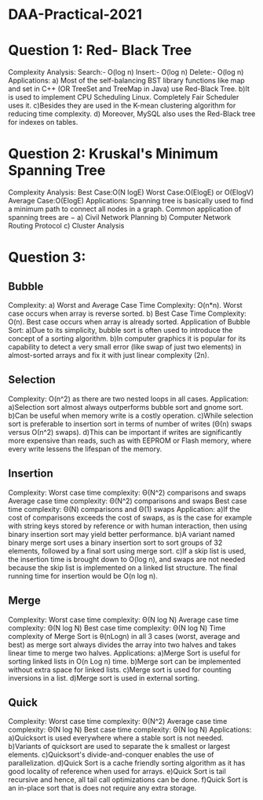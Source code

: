 # DAA-Practical-2021

# Question 1: Red- Black Tree
Complexity Analysis:
Search:- O(log n)
Insert:-	O(log n)
Delete:-	O(log n)
Applications:
a) Most of the self-balancing BST library functions like map and set in C++ (OR TreeSet and TreeMap in Java) use Red-Black Tree.
b)It is used to implement CPU Scheduling Linux. Completely Fair Scheduler uses it.
c)Besides they are used in the K-mean clustering algorithm for reducing time complexity.
d) Moreover, MySQL also uses the Red-Black tree for indexes on tables.


# Question 2: Kruskal's Minimum Spanning Tree
Complexity Analysis:
Best Case:O(N logE)
Worst Case:O(ElogE) or O(ElogV)
Average Case:O(ElogE)
Applications:
Spanning tree is basically used to find a minimum path to connect all nodes in a graph. Common application of spanning trees are −
a) Civil Network Planning
b) Computer Network Routing Protocol
c) Cluster Analysis
 
 
# Question 3: 
## Bubble
Complexity:
a) Worst and Average Case Time Complexity: O(n*n). Worst case occurs when array is reverse sorted.
b) Best Case Time Complexity: O(n). Best case occurs when array is already sorted.
Application of Bubble Sort:
a)Due to its simplicity, bubble sort is often used to introduce the concept of a sorting algorithm.
b)In computer graphics it is popular for its capability to detect a very small error (like swap of just two elements) in almost-sorted arrays and fix it with just linear complexity (2n). 
 
## Selection
Complexity:
O(n^2) as there are two nested loops in all cases.
Application:
a)Selection sort almost always outperforms bubble sort and gnome sort.
b)Can be useful when memory write is a costly operation.
c)While selection sort is preferable to insertion sort in terms of number of writes (Θ(n) swaps versus Ο(n^2) swaps).
d)This can be important if writes are significantly more expensive than reads, such as with EEPROM or Flash memory, where every write lessens the lifespan of the memory.
 
## Insertion
Complexity:
Worst case time complexity: Θ(N^2) comparisons and swaps
Average case time complexity: Θ(N^2) comparisons and swaps
Best case time complexity: Θ(N) comparisons and Θ(1) swaps
Application:
a)If the cost of comparisons exceeds the cost of swaps, as is the case for example with string keys stored by reference or with human interaction, then using binary insertion sort may yield better performance.
b)A variant named binary merge sort uses a binary insertion sort to sort groups of 32 elements, followed by a final sort using merge sort.
c)If a skip list is used, the insertion time is brought down to O(log n), and swaps are not needed because the skip list is implemented on a linked list structure. The final running time for insertion would be O(n log n).
 
## Merge
Complexity:
Worst case time complexity: Θ(N log N)
Average case time complexity: Θ(N log N)
Best case time complexity: Θ(N log N)
Time complexity of Merge Sort is  θ(nLogn) in all 3 cases (worst, average and best) as merge sort always divides the array into two halves and takes linear time to merge two halves.
Applications:
a)Merge Sort is useful for sorting linked lists in O(n Log n) time.
b)Merge sort can be implemented without extra space for linked lists.
c)Merge sort is used for counting inversions in a list.
d)Merge sort is used in external sorting.
  
## Quick 
Complexity:
Worst case time complexity: Θ(N^2)
Average case time complexity: Θ(N log N)
Best case time complexity: Θ(N log N)
Applications:
a)Quicksort is used everywhere where a stable sort is not needed.
b)Variants of quicksort are used to separate the k smallest or largest elements.
c)Quicksort's divide-and-conquer enables the use of parallelization.
d)Quick Sort is a cache friendly sorting algorithm as it has good locality of reference when used for arrays.
e)Quick Sort is tail recursive and hence, all tail call optimizations can be done.
f)Quick Sort is an in-place sort that is does not require any extra storage.
